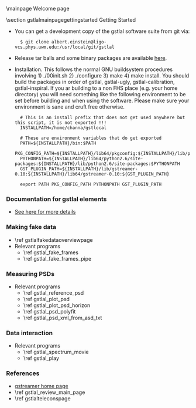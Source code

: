 \mainpage Welcome page

\section gstlalmainpagegettingstarted Getting Started

- You can get a development copy of the gstlal software suite from git via:

		$ git clone albert.einstein@ligo-vcs.phys.uwm.edu:/usr/local/git/gstlal

- Release tar balls and some binary packages are available <a href=https://www.lsc-group.phys.uwm.edu/daswg/download/repositories.html>here</a>.

- Installation.  This follows the normal GNU buildsystem procedures involving 1) ./00init.sh 2) ./configure 3) make 4) make install.  You should build the packages in order of gstlal, gstlal-ugly, gstlal-calibration, gstlal-inspiral.  If you ar building to a non FHS place (e.g. your home directory) you will need something like the following environment to be set before building and when using the software.  Please make sure your environment is sane and cruft free otherwise.

		# This is an install prefix that does not get used anywhere but this script, it is not exported !!!
		INSTALLPATH=/home/channa/gstlocal

		# These are environment variables that do get exported
		PATH=${INSTALLPATH}/bin:$PATH
		PKG_CONFIG_PATH=${INSTALLPATH}/lib64/pkgconfig:${INSTALLPATH}/lib/pkgconfig:$PKG_CONFIG_PATH
		PYTHONPATH=${INSTALLPATH}/lib64/python2.6/site-packages:${INSTALLPATH}/lib/python2.6/site-packages:$PYTHONPATH
		GST_PLUGIN_PATH=${INSTALLPATH}/lib/gstreamer-0.10:${INSTALLPATH}/lib64/gstreamer-0.10:${GST_PLUGIN_PATH}

		export PATH PKG_CONFIG_PATH PYTHONPATH GST_PLUGIN_PATH

### Documentation for gstlal elements

- <a href="@gstlalgtkdoc/">See here for more details</a>

### Making fake data

- \ref gstlalfakedataoverviewpage
- Relevant programs
  - \ref gstlal_fake_frames
  - \ref gstlal_fake_frames_pipe

### Measuring PSDs

- Relevant programs
  - \ref gstlal_reference_psd
  - \ref gstlal_plot_psd
  - \ref gstlal_plot_psd_horizon
  - \ref gstlal_psd_polyfit
  - \ref gstlal_psd_xml_from_asd_txt

### Data interaction

- Relevant programs
  - \ref gstlal_spectrum_movie
  - \ref gstlal_play

### References
- <a href=http://gstreamer.freedesktop.org/> gstreamer home page </a>
- \ref gstlal_review_main_page
- \ref gstlalteleconspage

